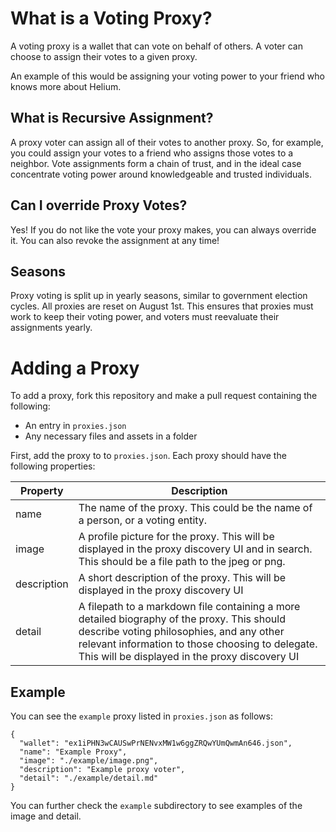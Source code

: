 # What is a Voting Proxy?

A voting proxy is a wallet that can vote on behalf of others. A voter can choose to assign their votes to a given proxy.

An example of this would be assigning your voting power to your friend who knows more about Helium. 

## What is Recursive Assignment?

A proxy voter can assign all of their votes to another proxy. So, for example, you could assign your votes to a friend who assigns those votes to a neighbor. Vote assignments form a chain of trust, and in the ideal case concentrate voting power around knowledgeable and trusted individuals.

## Can I override Proxy Votes?

Yes! If you do not like the vote your proxy makes, you can always override it. You can also revoke the assignment at any time!

## Seasons

Proxy voting is split up in yearly seasons, similar to government election cycles. All proxies are reset on August 1st. This ensures that proxies must work to keep their voting power, and voters must reevaluate their assignments yearly.

# Adding a Proxy

To add a proxy, fork this repository and make a pull request containing the following:

- An entry in `proxies.json`
- Any necessary files and assets in a folder

First, add the proxy to to `proxies.json`. Each proxy should have the following properties:

| Property | Description |
|----------|-------------|
| name | The name of the proxy. This could be the name of a person, or a voting entity. |
| image | A profile picture for the proxy. This will be displayed in the proxy discovery UI and in search. This should be a file path to the jpeg or png. |
| description | A short description of the proxy. This will be displayed in the proxy discovery UI
| detail | A filepath to a markdown file containing a more detailed biography of the proxy. This should describe voting philosophies, and any other relevant information to those choosing to delegate. This will be displayed in the proxy discovery UI

## Example

You can see the `example` proxy listed in `proxies.json` as follows:

```
{
  "wallet": "ex1iPHN3wCAUSwPrNENvxMW1w6ggZRQwYUmQwmAn646.json",
  "name": "Example Proxy",
  "image": "./example/image.png",
  "description": "Example proxy voter",
  "detail": "./example/detail.md"
}
```

You can further check the `example` subdirectory to see examples of the image and detail.
